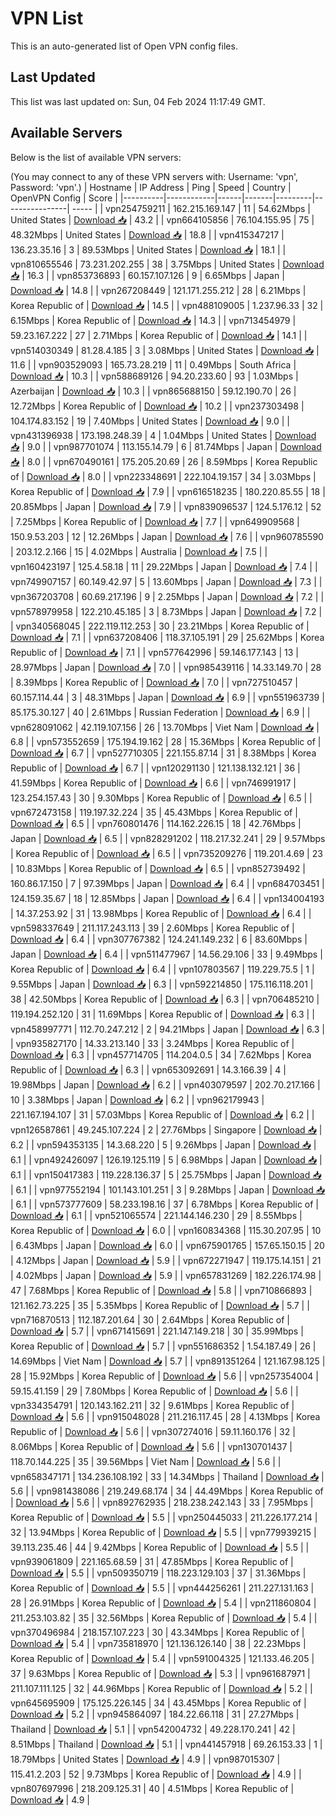 # VPN List

This is an auto-generated list of Open VPN config files.

## Last Updated

This list was last updated on: Sun, 04 Feb 2024 11:17:49 GMT.

## Available Servers

Below is the list of available VPN servers:

(You may connect to any of these VPN servers with: Username: 'vpn', Password: 'vpn'.)
| Hostname | IP Address | Ping | Speed | Country | OpenVPN Config | Score |
|----------|------------|------|-------|---------|----------------| ----- |
| vpn254759211 | 162.215.169.147 | 11 | 54.62Mbps | United States | [Download 📥](./configs/server_0_US.ovpn) | 43.2 |
| vpn664105856 | 76.104.155.95 | 75 | 48.32Mbps | United States | [Download 📥](./configs/server_1_US.ovpn) | 18.8 |
| vpn415347217 | 136.23.35.16 | 3 | 89.53Mbps | United States | [Download 📥](./configs/server_2_US.ovpn) | 18.1 |
| vpn810655546 | 73.231.202.255 | 38 | 3.75Mbps | United States | [Download 📥](./configs/server_3_US.ovpn) | 16.3 |
| vpn853736893 | 60.157.107.126 | 9 | 6.65Mbps | Japan | [Download 📥](./configs/server_4_JP.ovpn) | 14.8 |
| vpn267208449 | 121.171.255.212 | 28 | 6.21Mbps | Korea Republic of | [Download 📥](./configs/server_5_KR.ovpn) | 14.5 |
| vpn488109005 | 1.237.96.33 | 32 | 6.15Mbps | Korea Republic of | [Download 📥](./configs/server_6_KR.ovpn) | 14.3 |
| vpn713454979 | 59.23.167.222 | 27 | 2.71Mbps | Korea Republic of | [Download 📥](./configs/server_7_KR.ovpn) | 14.1 |
| vpn514030349 | 81.28.4.185 | 3 | 3.08Mbps | United States | [Download 📥](./configs/server_8_US.ovpn) | 11.6 |
| vpn903529093 | 165.73.28.219 | 11 | 0.49Mbps | South Africa | [Download 📥](./configs/server_9_ZA.ovpn) | 10.3 |
| vpn588689126 | 94.20.233.60 | 93 | 1.03Mbps | Azerbaijan | [Download 📥](./configs/server_10_AZ.ovpn) | 10.3 |
| vpn865688150 | 59.12.190.70 | 26 | 12.72Mbps | Korea Republic of | [Download 📥](./configs/server_11_KR.ovpn) | 10.2 |
| vpn237303498 | 104.174.83.152 | 19 | 7.40Mbps | United States | [Download 📥](./configs/server_12_US.ovpn) | 9.0 |
| vpn431396938 | 173.198.248.39 | 4 | 1.04Mbps | United States | [Download 📥](./configs/server_13_US.ovpn) | 9.0 |
| vpn987701074 | 113.155.14.79 | 6 | 81.74Mbps | Japan | [Download 📥](./configs/server_14_JP.ovpn) | 8.0 |
| vpn670490161 | 175.205.20.69 | 26 | 8.59Mbps | Korea Republic of | [Download 📥](./configs/server_15_KR.ovpn) | 8.0 |
| vpn223348691 | 222.104.19.157 | 34 | 3.03Mbps | Korea Republic of | [Download 📥](./configs/server_16_KR.ovpn) | 7.9 |
| vpn616518235 | 180.220.85.55 | 18 | 20.85Mbps | Japan | [Download 📥](./configs/server_17_JP.ovpn) | 7.9 |
| vpn839096537 | 124.5.176.12 | 52 | 7.25Mbps | Korea Republic of | [Download 📥](./configs/server_18_KR.ovpn) | 7.7 |
| vpn649909568 | 150.9.53.203 | 12 | 12.26Mbps | Japan | [Download 📥](./configs/server_19_JP.ovpn) | 7.6 |
| vpn960785590 | 203.12.2.166 | 15 | 4.02Mbps | Australia | [Download 📥](./configs/server_20_AU.ovpn) | 7.5 |
| vpn160423197 | 125.4.58.18 | 11 | 29.22Mbps | Japan | [Download 📥](./configs/server_21_JP.ovpn) | 7.4 |
| vpn749907157 | 60.149.42.97 | 5 | 13.60Mbps | Japan | [Download 📥](./configs/server_22_JP.ovpn) | 7.3 |
| vpn367203708 | 60.69.217.196 | 9 | 2.25Mbps | Japan | [Download 📥](./configs/server_23_JP.ovpn) | 7.2 |
| vpn578979958 | 122.210.45.185 | 3 | 8.73Mbps | Japan | [Download 📥](./configs/server_24_JP.ovpn) | 7.2 |
| vpn340568045 | 222.119.112.253 | 30 | 23.21Mbps | Korea Republic of | [Download 📥](./configs/server_25_KR.ovpn) | 7.1 |
| vpn637208406 | 118.37.105.191 | 29 | 25.62Mbps | Korea Republic of | [Download 📥](./configs/server_26_KR.ovpn) | 7.1 |
| vpn577642996 | 59.146.177.143 | 13 | 28.97Mbps | Japan | [Download 📥](./configs/server_27_JP.ovpn) | 7.0 |
| vpn985439116 | 14.33.149.70 | 28 | 8.39Mbps | Korea Republic of | [Download 📥](./configs/server_28_KR.ovpn) | 7.0 |
| vpn727510457 | 60.157.114.44 | 3 | 48.31Mbps | Japan | [Download 📥](./configs/server_29_JP.ovpn) | 6.9 |
| vpn551963739 | 85.175.30.127 | 40 | 2.61Mbps | Russian Federation | [Download 📥](./configs/server_30_RU.ovpn) | 6.9 |
| vpn628091062 | 42.119.107.156 | 26 | 13.70Mbps | Viet Nam | [Download 📥](./configs/server_31_VN.ovpn) | 6.8 |
| vpn573552659 | 175.194.19.162 | 28 | 15.36Mbps | Korea Republic of | [Download 📥](./configs/server_32_KR.ovpn) | 6.7 |
| vpn527710305 | 221.155.87.14 | 31 | 8.38Mbps | Korea Republic of | [Download 📥](./configs/server_33_KR.ovpn) | 6.7 |
| vpn120291130 | 121.138.132.121 | 36 | 41.59Mbps | Korea Republic of | [Download 📥](./configs/server_34_KR.ovpn) | 6.6 |
| vpn746991917 | 123.254.157.43 | 30 | 9.30Mbps | Korea Republic of | [Download 📥](./configs/server_35_KR.ovpn) | 6.5 |
| vpn672473158 | 119.197.32.224 | 35 | 45.43Mbps | Korea Republic of | [Download 📥](./configs/server_36_KR.ovpn) | 6.5 |
| vpn760801476 | 114.162.226.15 | 18 | 42.76Mbps | Japan | [Download 📥](./configs/server_37_JP.ovpn) | 6.5 |
| vpn828291202 | 118.217.32.241 | 29 | 9.57Mbps | Korea Republic of | [Download 📥](./configs/server_38_KR.ovpn) | 6.5 |
| vpn735209276 | 119.201.4.69 | 23 | 10.83Mbps | Korea Republic of | [Download 📥](./configs/server_39_KR.ovpn) | 6.5 |
| vpn852739492 | 160.86.17.150 | 7 | 97.39Mbps | Japan | [Download 📥](./configs/server_40_JP.ovpn) | 6.4 |
| vpn684703451 | 124.159.35.67 | 18 | 12.85Mbps | Japan | [Download 📥](./configs/server_41_JP.ovpn) | 6.4 |
| vpn134004193 | 14.37.253.92 | 31 | 13.98Mbps | Korea Republic of | [Download 📥](./configs/server_42_KR.ovpn) | 6.4 |
| vpn598337649 | 211.117.243.113 | 39 | 2.60Mbps | Korea Republic of | [Download 📥](./configs/server_43_KR.ovpn) | 6.4 |
| vpn307767382 | 124.241.149.232 | 6 | 83.60Mbps | Japan | [Download 📥](./configs/server_44_JP.ovpn) | 6.4 |
| vpn511477967 | 14.56.29.106 | 33 | 9.49Mbps | Korea Republic of | [Download 📥](./configs/server_45_KR.ovpn) | 6.4 |
| vpn107803567 | 119.229.75.5 | 1 | 9.55Mbps | Japan | [Download 📥](./configs/server_46_JP.ovpn) | 6.3 |
| vpn592214850 | 175.116.118.201 | 38 | 42.50Mbps | Korea Republic of | [Download 📥](./configs/server_47_KR.ovpn) | 6.3 |
| vpn706485210 | 119.194.252.120 | 31 | 11.69Mbps | Korea Republic of | [Download 📥](./configs/server_48_KR.ovpn) | 6.3 |
| vpn458997771 | 112.70.247.212 | 2 | 94.21Mbps | Japan | [Download 📥](./configs/server_49_JP.ovpn) | 6.3 |
| vpn935827170 | 14.33.213.140 | 33 | 3.24Mbps | Korea Republic of | [Download 📥](./configs/server_50_KR.ovpn) | 6.3 |
| vpn457714705 | 114.204.0.5 | 34 | 7.62Mbps | Korea Republic of | [Download 📥](./configs/server_51_KR.ovpn) | 6.3 |
| vpn653092691 | 14.3.166.39 | 4 | 19.98Mbps | Japan | [Download 📥](./configs/server_52_JP.ovpn) | 6.2 |
| vpn403079597 | 202.70.217.166 | 10 | 3.38Mbps | Japan | [Download 📥](./configs/server_53_JP.ovpn) | 6.2 |
| vpn962179943 | 221.167.194.107 | 31 | 57.03Mbps | Korea Republic of | [Download 📥](./configs/server_54_KR.ovpn) | 6.2 |
| vpn126587861 | 49.245.107.224 | 2 | 27.76Mbps | Singapore | [Download 📥](./configs/server_55_SG.ovpn) | 6.2 |
| vpn594353135 | 14.3.68.220 | 5 | 9.26Mbps | Japan | [Download 📥](./configs/server_56_JP.ovpn) | 6.1 |
| vpn492426097 | 126.19.125.119 | 5 | 6.98Mbps | Japan | [Download 📥](./configs/server_57_JP.ovpn) | 6.1 |
| vpn150417383 | 119.228.136.37 | 5 | 25.75Mbps | Japan | [Download 📥](./configs/server_58_JP.ovpn) | 6.1 |
| vpn977552194 | 101.143.101.251 | 3 | 9.28Mbps | Japan | [Download 📥](./configs/server_59_JP.ovpn) | 6.1 |
| vpn573777609 | 58.233.198.16 | 37 | 6.78Mbps | Korea Republic of | [Download 📥](./configs/server_60_KR.ovpn) | 6.1 |
| vpn521065574 | 221.144.146.230 | 29 | 8.55Mbps | Korea Republic of | [Download 📥](./configs/server_61_KR.ovpn) | 6.0 |
| vpn160834368 | 115.30.207.95 | 10 | 6.43Mbps | Japan | [Download 📥](./configs/server_62_JP.ovpn) | 6.0 |
| vpn675901765 | 157.65.150.15 | 20 | 4.12Mbps | Japan | [Download 📥](./configs/server_63_JP.ovpn) | 5.9 |
| vpn672271947 | 119.175.14.151 | 21 | 4.02Mbps | Japan | [Download 📥](./configs/server_64_JP.ovpn) | 5.9 |
| vpn657831269 | 182.226.174.98 | 47 | 7.68Mbps | Korea Republic of | [Download 📥](./configs/server_65_KR.ovpn) | 5.8 |
| vpn710866893 | 121.162.73.225 | 35 | 5.35Mbps | Korea Republic of | [Download 📥](./configs/server_66_KR.ovpn) | 5.7 |
| vpn716870513 | 112.187.201.64 | 30 | 2.64Mbps | Korea Republic of | [Download 📥](./configs/server_67_KR.ovpn) | 5.7 |
| vpn671415691 | 221.147.149.218 | 30 | 35.99Mbps | Korea Republic of | [Download 📥](./configs/server_68_KR.ovpn) | 5.7 |
| vpn551686352 | 1.54.187.49 | 26 | 14.69Mbps | Viet Nam | [Download 📥](./configs/server_69_VN.ovpn) | 5.7 |
| vpn891351264 | 121.167.98.125 | 28 | 15.92Mbps | Korea Republic of | [Download 📥](./configs/server_70_KR.ovpn) | 5.6 |
| vpn257354004 | 59.15.41.159 | 29 | 7.80Mbps | Korea Republic of | [Download 📥](./configs/server_71_KR.ovpn) | 5.6 |
| vpn334354791 | 120.143.162.211 | 32 | 9.61Mbps | Korea Republic of | [Download 📥](./configs/server_72_KR.ovpn) | 5.6 |
| vpn915048028 | 211.216.117.45 | 28 | 4.13Mbps | Korea Republic of | [Download 📥](./configs/server_73_KR.ovpn) | 5.6 |
| vpn307274016 | 59.11.160.176 | 32 | 8.06Mbps | Korea Republic of | [Download 📥](./configs/server_74_KR.ovpn) | 5.6 |
| vpn130701437 | 118.70.144.225 | 35 | 39.56Mbps | Viet Nam | [Download 📥](./configs/server_75_VN.ovpn) | 5.6 |
| vpn658347171 | 134.236.108.192 | 33 | 14.34Mbps | Thailand | [Download 📥](./configs/server_76_TH.ovpn) | 5.6 |
| vpn981438086 | 219.249.68.174 | 34 | 44.49Mbps | Korea Republic of | [Download 📥](./configs/server_77_KR.ovpn) | 5.6 |
| vpn892762935 | 218.238.242.143 | 33 | 7.95Mbps | Korea Republic of | [Download 📥](./configs/server_78_KR.ovpn) | 5.5 |
| vpn250445033 | 211.226.177.214 | 32 | 13.94Mbps | Korea Republic of | [Download 📥](./configs/server_79_KR.ovpn) | 5.5 |
| vpn779939215 | 39.113.235.46 | 44 | 9.42Mbps | Korea Republic of | [Download 📥](./configs/server_80_KR.ovpn) | 5.5 |
| vpn939061809 | 221.165.68.59 | 31 | 47.85Mbps | Korea Republic of | [Download 📥](./configs/server_81_KR.ovpn) | 5.5 |
| vpn509350719 | 118.223.129.103 | 37 | 31.36Mbps | Korea Republic of | [Download 📥](./configs/server_82_KR.ovpn) | 5.5 |
| vpn444256261 | 211.227.131.163 | 28 | 26.91Mbps | Korea Republic of | [Download 📥](./configs/server_83_KR.ovpn) | 5.4 |
| vpn211860804 | 211.253.103.82 | 35 | 32.56Mbps | Korea Republic of | [Download 📥](./configs/server_84_KR.ovpn) | 5.4 |
| vpn370496984 | 218.157.107.223 | 30 | 43.34Mbps | Korea Republic of | [Download 📥](./configs/server_85_KR.ovpn) | 5.4 |
| vpn735818970 | 121.136.126.140 | 38 | 22.23Mbps | Korea Republic of | [Download 📥](./configs/server_86_KR.ovpn) | 5.4 |
| vpn591004325 | 121.133.46.205 | 37 | 9.63Mbps | Korea Republic of | [Download 📥](./configs/server_87_KR.ovpn) | 5.3 |
| vpn961687971 | 211.107.111.125 | 32 | 44.96Mbps | Korea Republic of | [Download 📥](./configs/server_88_KR.ovpn) | 5.2 |
| vpn645695909 | 175.125.226.145 | 34 | 43.45Mbps | Korea Republic of | [Download 📥](./configs/server_89_KR.ovpn) | 5.2 |
| vpn945864097 | 184.22.66.118 | 31 | 27.27Mbps | Thailand | [Download 📥](./configs/server_90_TH.ovpn) | 5.1 |
| vpn542004732 | 49.228.170.241 | 42 | 8.51Mbps | Thailand | [Download 📥](./configs/server_91_TH.ovpn) | 5.1 |
| vpn441457918 | 69.26.153.33 | 1 | 18.79Mbps | United States | [Download 📥](./configs/server_92_US.ovpn) | 4.9 |
| vpn987015307 | 115.41.2.203 | 52 | 9.73Mbps | Korea Republic of | [Download 📥](./configs/server_93_KR.ovpn) | 4.9 |
| vpn807697996 | 218.209.125.31 | 40 | 4.51Mbps | Korea Republic of | [Download 📥](./configs/server_94_KR.ovpn) | 4.9 |
